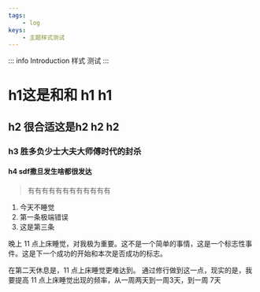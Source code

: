 ```yaml
---
tags: 
    - log
keys:
    - 主题样式测试
---
```


::: info Introduction
样式 测试
:::

# h1这是和和 h1 h1 

## h2 很合适这是h2 h2 h2 

### h3  胜多负少士大夫大师傅时代的封杀

#### h4  sdf撒旦发生啥都很发达


> 有有有有有有有有有有有有


1. 今天不睡觉
2. 第一条极端错误
3. 这是第三条



晚上 11 点上床睡觉，对我极为重要。这不是一个简单的事情，这是一个标志性事件。这是下一个成功的开始和本次是否成功的标志。

在第二天休息是，11 点上床睡觉更难达到。 通过修行做到这一点，现实的是，我要提高 11 点上床睡觉出现的频率，从一周两天到一周3天，到一周 7天
